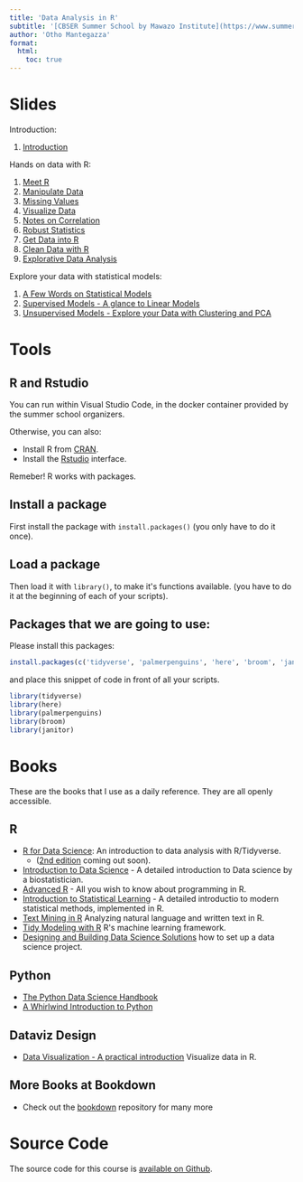 ```yaml
---
title: 'Data Analysis in R'
subtitle: '[CBSER Summer School by Mawazo Institute](https://www.summercompschool.mawazoinstitute.org/)'
author: 'Otho Mantegazza'
format:
  html:
    toc: true
---
```


# Slides

Introduction:

1. [Introduction](slides/00-intro.html)

Hands on data with R:

1. [Meet R](slides/10-meet-r.html)
1. [Manipulate Data](slides/20-manipulate.html)
1. [Missing Values](slides/25-missing-values.html)
1. [Visualize Data](slides/30-visualize.html)
1. [Notes on Correlation](slides/31-correlation.html)
1. [Robust Statistics](slides/31-robust-stat.html)
1. [Get Data into R](slides/40-get.html)
1. [Clean Data with R](slides/50-clean.html)
1. [Explorative Data Analysis](slides/60-explorative-data-analysis.html)

Explore your data with statistical models:

1. [A Few Words on Statistical Models](slides/70-intro-to-models.html)
1. [Supervised Models - A glance to Linear Models](slides/73-supervised.qmd)
1. [Unsupervised Models - Explore your Data with Clustering and PCA](slides/76-unsupervised.qmd)


# Tools

## R and Rstudio

You can run within Visual Studio Code, in the docker container provided by the summer school organizers.

Otherwise, you can also:

- Install R from [CRAN](https://cran.r-project.org/).
- Install the [Rstudio](https://www.rstudio.com/) interface. 


Remeber! R works with packages.

## Install a package

First install the package with `install.packages()` (you only have to do it once).


## Load a package

Then load it with `library()`, to make it's functions available. (you have to do it at the beginning of each of your scripts).



## Packages that we are going to use:

Please install this packages:

```r
install.packages(c('tidyverse', 'palmerpenguins', 'here', 'broom', 'janitor'))
```

and place this snippet of code in front of all your scripts.

```r
library(tidyverse)
library(here)
library(palmerpenguins)
library(broom)
library(janitor)
```

# Books

These are the books that I use as a daily reference. They are all openly accessible.

## R

- [R for Data Science](https://r4ds.had.co.nz/): An introduction to data analysis with R/Tidyverse.
  - ([2nd edition](https://r4ds.hadley.nz/)  coming out soon). 
- [Introduction to Data Science](http://rafalab.dfci.harvard.edu/dsbook/) - A detailed introduction to Data science by a biostatistician.
- [Advanced R](https://adv-r.hadley.nz//) - All you wish to know about programming in R.
- [Introduction to Statistical Learning](https://www.statlearning.com)  - A detailed introductio  to modern statistical methods, implemented in R.
- [Text Mining in R](https://www.tidytextmining.com/index.html) Analyzing natural language and written text in R.
- [Tidy Modeling with R](https://www.tmwr.org/) R's machine learning framework.
- [Designing and Building Data Science Solutions](https://datasciencedesign.com/) how to set up a data science project.

## Python

- [The Python Data Science Handbook](https://jakevdp.github.io/PythonDataScienceHandbook/)
- [A Whirlwind Introduction to Python](https://jakevdp.github.io/WhirlwindTourOfPython/)

## Dataviz Design

- [Data Visualization - A practical introduction](https://socviz.co/index.html#preface) Visualize data in R.

## More Books at Bookdown

- Check out the [bookdown](https://bookdown.org/home/) repository for many more

# Source Code

The source code for this course is [available on Github](https://github.com/othomantegazza/mawazo-summer-school/).
